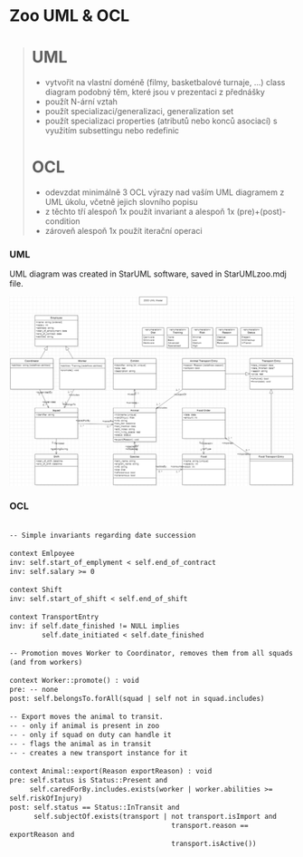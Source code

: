 Zoo UML & OCL
===

> UML
> ===
> - vytvořit na vlastní doméně (filmy, basketbalové turnaje, ...) class diagram podobný těm, které jsou v prezentaci z přednášky
> - použít N-ární vztah
> - použít specializaci/generalizaci, generalization set
> - použít specializaci properties (atributů nebo konců asociací) s využitím subsettingu nebo redefinic
> 
> OCL
> ===
> - odevzdat minimálně 3 OCL výrazy nad vaším UML diagramem z UML úkolu, včetně jejich slovního popisu
> - z těchto tří alespoň 1x použít invariant a alespoň 1x (pre)+(post)-condition
> - zároveň alespoň 1x použít iterační operaci

### UML

UML diagram was created in StarUML software, saved in StarUMLzoo.mdj file.

![](uml.png)

### OCL

```ocl

-- Simple invariants regarding date succession

context Emlpoyee
inv: self.start_of_emplyment < self.end_of_contract
inv: self.salary >= 0

context Shift
inv: self.start_of_shift < self.end_of_shift

context TransportEntry
inv: if self.date_finished != NULL implies
        self.date_initiated < self.date_finished

-- Promotion moves Worker to Coordinator, removes them from all squads (and from workers)

context Worker::promote() : void
pre: -- none
post: self.belongsTo.forAll(squad | self not in squad.includes)

-- Export moves the animal to transit.
-- - only if animal is present in zoo
-- - only if squad on duty can handle it
-- - flags the animal as in transit
-- - creates a new transport instance for it

context Animal::export(Reason exportReason) : void
pre: self.status is Status::Present and 
     self.caredForBy.includes.exists(worker | worker.abilities >= self.riskOfInjury)
post: self.status == Status::InTransit and
      self.subjectOf.exists(transport | not transport.isImport and 
                                        transport.reason == exportReason and
                                        transport.isActive())


```